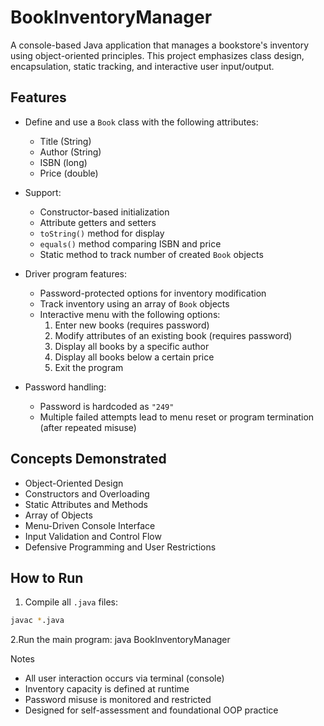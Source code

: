 # BookInventoryManager

A console-based Java application that manages a bookstore's inventory using object-oriented principles. This project emphasizes class design, encapsulation, static tracking, and interactive user input/output.

## Features

- Define and use a `Book` class with the following attributes:
  - Title (String)
  - Author (String)
  - ISBN (long)
  - Price (double)
- Support:
  - Constructor-based initialization
  - Attribute getters and setters
  - `toString()` method for display
  - `equals()` method comparing ISBN and price
  - Static method to track number of created `Book` objects

- Driver program features:
  - Password-protected options for inventory modification
  - Track inventory using an array of `Book` objects
  - Interactive menu with the following options:
    1. Enter new books (requires password)
    2. Modify attributes of an existing book (requires password)
    3. Display all books by a specific author
    4. Display all books below a certain price
    5. Exit the program

- Password handling:
  - Password is hardcoded as `"249"`
  - Multiple failed attempts lead to menu reset or program termination (after repeated misuse)

## Concepts Demonstrated

- Object-Oriented Design
- Constructors and Overloading
- Static Attributes and Methods
- Array of Objects
- Menu-Driven Console Interface
- Input Validation and Control Flow
- Defensive Programming and User Restrictions

## How to Run

1. Compile all `.java` files:

```bash
javac *.java
```

2.Run the main program:
java BookInventoryManager

Notes
* All user interaction occurs via terminal (console)
* Inventory capacity is defined at runtime
* Password misuse is monitored and restricted
* Designed for self-assessment and foundational OOP practice
